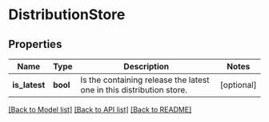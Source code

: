 # DistributionStore

## Properties
Name | Type | Description | Notes
------------ | ------------- | ------------- | -------------
**is_latest** | **bool** | Is the containing release the latest one in this distribution store. | [optional] 

[[Back to Model list]](../README.md#documentation-for-models) [[Back to API list]](../README.md#documentation-for-api-endpoints) [[Back to README]](../README.md)

